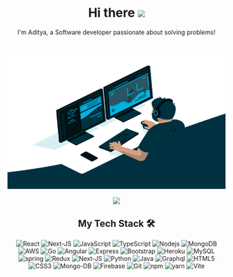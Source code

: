 <h1 align="center"> Hi there <img src="https://media.giphy.com/media/hvRJCLFzcasrR4ia7z/giphy.gif" width="25px"> </h1>

<div align="center" width="100%"> I'm Aditya, a Software developer passionate about solving problems! </div>
<div align="center" width="100%"> </div>
<br>

<p align="center">
  <img alt="GIF"  src="./code.gif" width="500" height="320" />
</p>



<p align="center">
  <a href="https://github.com/aditya2305">
    <img align="center" src="https://github-readme-stats.vercel.app/api?username=aditya2305&hide=issues&count_private=true&show_icons=true&theme=react&include_all_commits=1"/>
  </a>
</p>

<h2 align="center">My Tech Stack 🛠️</h2>
<div align="center" width="100%">

![React](https://img.shields.io/badge/-React-333333?style=for-the-badge&logo=react&logoColor=61dbfb)
![Next-JS](https://img.shields.io/badge/-NextJS-333333?style=for-the-badge&logo=next.js&logoColor=61dbfb)
![JavaScript](https://img.shields.io/badge/-Javascript-333333?style=for-the-badge&logo=javascript&logoColor=61dbfb)
![TypeScript](https://img.shields.io/badge/-Typescript-333333?style=for-the-badge&logo=typescript&logoColor=61dbfb)
![Nodejs](https://img.shields.io/badge/-Node.JS-333333?style=for-the-badge&logo=node.js&logoColor=61dbfb)
![MongoDB](https://img.shields.io/badge/-MongoDB-333333?style=for-the-badge&logo=mongodb&logoColor=61dbfb)
![AWS](https://img.shields.io/badge/-AWS-333333?style=for-the-badge&logo=amazon&logoColor=61dbfb)
![Go](https://img.shields.io/badge/-Go-333333?style=for-the-badge&logo=go&logoColor=61dbfb)
![Angular](https://img.shields.io/badge/-Angular-333333?style=for-the-badge&logo=angular&logoColor=61dbfb)
![Express](https://img.shields.io/badge/-Express-333333?style=for-the-badge&logo=express&logoColor=61dbfb)
![Bootstrap](https://img.shields.io/badge/Bootstrap-333333?style=for-the-badge&logo=bootstrap&logoColor=61dbfb)
![Heroku](https://img.shields.io/badge/Heroku-333333?style=for-the-badge&logo=heroku&logoColor=61dbfb)
![MySQL](https://img.shields.io/badge/-MySQL-333333?style=for-the-badge&logo=mysql&logoColor=61dbfb)
![spring](https://img.shields.io/badge/Spring-333333?style=for-the-badge&logo=spring&logoColor=61dbfb)
![Redux](https://img.shields.io/badge/Redux-333333?style=for-the-badge&logo=redux&logoColor=61dbfb)
![Next-JS](https://img.shields.io/badge/-NextJS-333333?style=for-the-badge&logo=next.js&logoColor=61dbfb)
![Python](https://img.shields.io/badge/-Python-333333?style=for-the-badge&logo=python&logoColor=61dbfb)
![Java](https://img.shields.io/badge/-Java-333333?style=for-the-badge&logo=java&logoColor=61dbfb)
![Graphql](https://img.shields.io/badge/-Graphql-333333?style=for-the-badge&logo=graphql&logoColor=61dbfb)
![HTML5](https://img.shields.io/badge/-HTML-333333?style=for-the-badge&logo=html5&logoColor=61dbfb)
![CSS3](https://img.shields.io/badge/-CSS-333333?style=for-the-badge&logo=css3&logoColor=61dbfb)
![Mongo-DB](https://img.shields.io/badge/-MongoDB-333333?style=for-the-badge&logo=mongodb&logoColor=61dbfb)
![Firebase](https://img.shields.io/badge/-Firebase-333333?style=for-the-badge&logo=firebase&logoColor=61dbfb)
![Git](https://img.shields.io/badge/-Git-333333?style=for-the-badge&logo=git&logoColor=61dbfb)
![npm](https://img.shields.io/badge/-NPM-333333?style=for-the-badge&logo=npm&logoColor=61dbfb)
![yarn](https://img.shields.io/badge/-Yarn-333333?style=for-the-badge&logo=yarn&logoColor=61dbfb)
![Vite](https://img.shields.io/badge/-Vite-333333?style=for-the-badge&logo=vite&logoColor=61dbfb)

</div>
